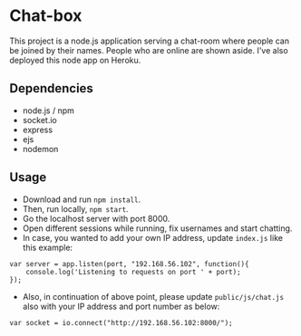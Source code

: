 # Chat-box

This project is a node.js application serving a chat-room where people can be joined by their names. People who are online are shown aside. I've also deployed this node app on Heroku.

## Dependencies
*   node.js / npm
*   socket.io
*   express
*   ejs
*   nodemon

## Usage
*   Download and run `npm install`.
*   Then, run locally, `npm start`.
*   Go the localhost server with port 8000.
*   Open different sessions while running, fix usernames and start chatting.
*   In case, you wanted to add your own IP address, update `index.js` like this example:
```node
var server = app.listen(port, "192.168.56.102", function(){
	console.log('Listening to requests on port ' + port);
});
```
*   Also, in continuation of above point, please update `public/js/chat.js` also with your IP address and port number as below:
```node
var socket = io.connect("http://192.168.56.102:8000/");
```

